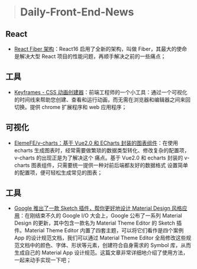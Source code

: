 
> # Daily-Front-End-News

## React

- [React Fiber 架构](https://zhuanlan.zhihu.com/p/37095662)：React16 启用了全新的架构，叫做 Fiber，其最大的使命是解决大型 React 项目的性能问题，再顺手解决之前的一些痛点；

## 工具

- [Keyframes - CSS 动画创建器](https://keyframes.app/)：前端工程师的一个小工具：通过一个可视化的时间线来帮助您创建、查看和运行动画，而无需在浏览器和编辑器之间来回切换。提供 chrome 扩展程序和 web 应用程序；

## 可视化

- [ElemeFE/v-charts：基于 Vue2.0 和 ECharts 封装的图表组件](https://github.com/elemefe/v-charts)：在使用 echarts 生成图表时，经常需要做繁琐的数据类型转化、修改复杂的配置项，v-charts 的出现正是为了解决这个 痛点。基于 Vue2.0 和 echarts 封装的 v-charts 图表组件，只需要统一提供一种对前后端都友好的数据格式 设置简单的配置项，便可轻松生成常见的图表；

## 工具

- [Google 推出了一款 Sketch 插件，帮你更好地设计 Material Design 风格应用](https://zhuanlan.zhihu.com/p/37094123)：在刚结束不久的 Google I/O 大会上，Google 公布了一系列 Material Design 的更新，其中包含一款名为 Material Theme Editor 的 Sketch 插件。Material Theme Editor 内置了四套主题，可以将它们看作是四个案例 App 的设计规范文档，我们可以通过 Material Theme Editor 全局修改这些规范文档中的颜色、字体、形状等元素，创建符合自身需求的 Symbol 库，从而生成自己的 Material App 设计规范。这篇文章非常详细地介绍了使用方法，一起来动手实现一下吧；